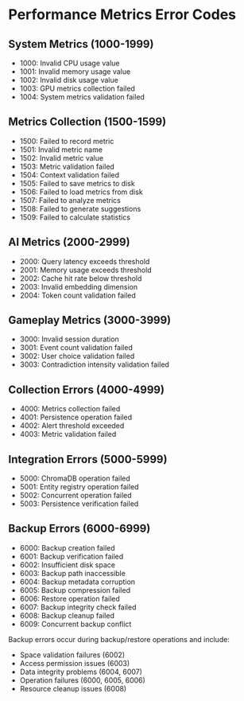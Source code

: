 # Performance Metrics Error Codes

## System Metrics (1000-1999)
- 1000: Invalid CPU usage value
- 1001: Invalid memory usage value 
- 1002: Invalid disk usage value
- 1003: GPU metrics collection failed
- 1004: System metrics validation failed

## Metrics Collection (1500-1599)
- 1500: Failed to record metric
- 1501: Invalid metric name
- 1502: Invalid metric value
- 1503: Metric validation failed
- 1504: Context validation failed
- 1505: Failed to save metrics to disk
- 1506: Failed to load metrics from disk
- 1507: Failed to analyze metrics
- 1508: Failed to generate suggestions
- 1509: Failed to calculate statistics

## AI Metrics (2000-2999)
- 2000: Query latency exceeds threshold
- 2001: Memory usage exceeds threshold
- 2002: Cache hit rate below threshold
- 2003: Invalid embedding dimension
- 2004: Token count validation failed

## Gameplay Metrics (3000-3999)
- 3000: Invalid session duration
- 3001: Event count validation failed
- 3002: User choice validation failed
- 3003: Contradiction intensity validation failed

## Collection Errors (4000-4999)
- 4000: Metrics collection failed
- 4001: Persistence operation failed
- 4002: Alert threshold exceeded
- 4003: Metric validation failed

## Integration Errors (5000-5999)
- 5000: ChromaDB operation failed
- 5001: Entity registry operation failed
- 5002: Concurrent operation failed
- 5003: Persistence verification failed

## Backup Errors (6000-6999)
- 6000: Backup creation failed
- 6001: Backup verification failed
- 6002: Insufficient disk space
- 6003: Backup path inaccessible
- 6004: Backup metadata corruption
- 6005: Backup compression failed
- 6006: Restore operation failed
- 6007: Backup integrity check failed
- 6008: Backup cleanup failed
- 6009: Concurrent backup conflict

Backup errors occur during backup/restore operations and include:
- Space validation failures (6002)
- Access permission issues (6003) 
- Data integrity problems (6004, 6007)
- Operation failures (6000, 6005, 6006)
- Resource cleanup issues (6008)
